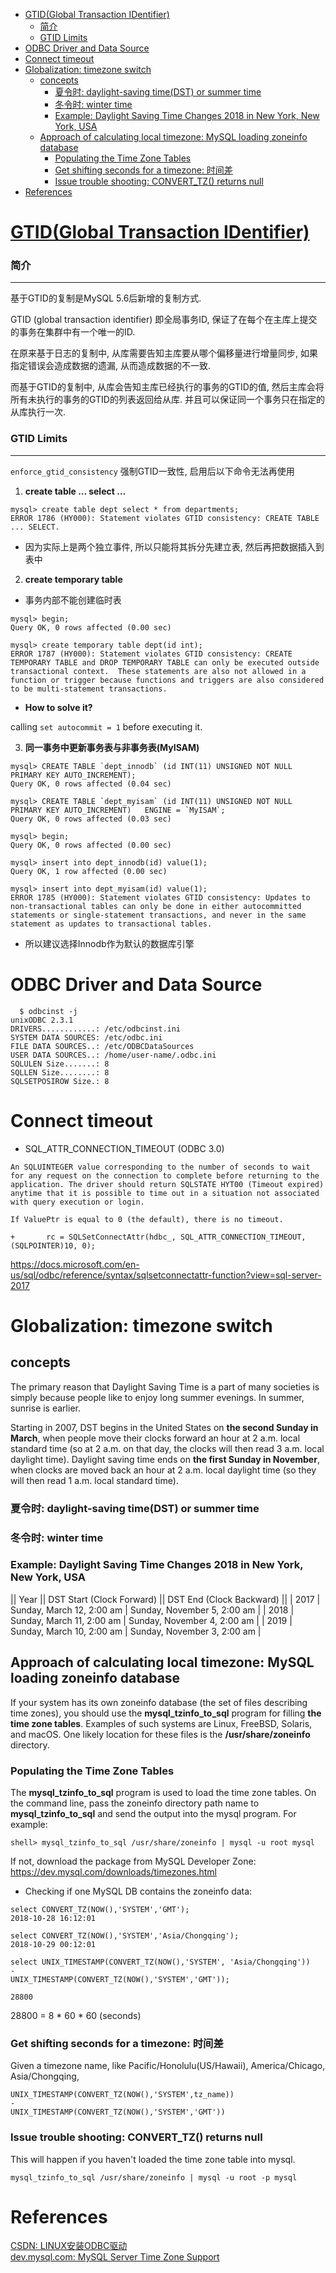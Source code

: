 <!-- MarkdownTOC -->

- [GTID\(Global Transaction IDentifier\)](#gtidglobal-transaction-identifier)
    - [简介](#%E7%AE%80%E4%BB%8B)
    - [GTID Limits](#gtid-limits)
- [ODBC Driver and Data Source](#odbc-driver-and-data-source)
- [Connect timeout](#connect-timeout)
- [Globalization: timezone switch](#globalization-timezone-switch)
  - [concepts](#concepts)
    - [夏令时: daylight-saving time\(DST\) or summer time](#%E5%A4%8F%E4%BB%A4%E6%97%B6-daylight-saving-timedst-or-summer-time)
    - [冬令时: winter time](#%E5%86%AC%E4%BB%A4%E6%97%B6-winter-time)
    - [Example: Daylight Saving Time Changes 2018 in New York, New York, USA](#example-daylight-saving-time-changes-2018-in-new-york-new-york-usa)
  - [Approach of calculating local timezone: MySQL loading zoneinfo database](#approach-of-calculating-local-timezone-mysql-loading-zoneinfo-database)
    - [Populating the Time Zone Tables](#populating-the-time-zone-tables)
    - [Get shifting seconds for a timezone: 时间差](#get-shifting-seconds-for-a-timezone-%E6%97%B6%E9%97%B4%E5%B7%AE)
    - [Issue trouble shooting: CONVERT_TZ\(\) returns null](#issue-trouble-shooting-convert_tz-returns-null)
- [References](#references)

<!-- /MarkdownTOC -->

# [GTID(Global Transaction IDentifier)](https://blog.csdn.net/solarison/article/details/60468505)
### 简介

---
基于GTID的复制是MySQL 5.6后新增的复制方式.

GTID (global transaction identifier) 即全局事务ID, 保证了在每个在主库上提交的事务在集群中有一个唯一的ID.

在原来基于日志的复制中, 从库需要告知主库要从哪个偏移量进行增量同步, 如果指定错误会造成数据的遗漏, 从而造成数据的不一致.

而基于GTID的复制中, 从库会告知主库已经执行的事务的GTID的值, 然后主库会将所有未执行的事务的GTID的列表返回给从库. 并且可以保证同一个事务只在指定的从库执行一次.

### GTID Limits

---
`enforce_gtid_consistency` 强制GTID一致性, 启用后以下命令无法再使用

1. __create table … select …__

```
mysql> create table dept select * from departments;
ERROR 1786 (HY000): Statement violates GTID consistency: CREATE TABLE ... SELECT.
```
* 因为实际上是两个独立事件, 所以只能将其拆分先建立表, 然后再把数据插入到表中

2. __create temporary table__

* 事务内部不能创建临时表
```
mysql> begin;
Query OK, 0 rows affected (0.00 sec)

mysql> create temporary table dept(id int);
ERROR 1787 (HY000): Statement violates GTID consistency: CREATE TEMPORARY TABLE and DROP TEMPORARY TABLE can only be executed outside transactional context.  These statements are also not allowed in a function or trigger because functions and triggers are also considered to be multi-statement transactions.
```

* __How to solve it?__

calling `set autocommit = 1` before executing it.

3. __同一事务中更新事务表与非事务表(MyISAM)__

```
mysql> CREATE TABLE `dept_innodb` (id INT(11) UNSIGNED NOT NULL PRIMARY KEY AUTO_INCREMENT);
Query OK, 0 rows affected (0.04 sec)

mysql> CREATE TABLE `dept_myisam` (id INT(11) UNSIGNED NOT NULL PRIMARY KEY AUTO_INCREMENT)   ENGINE = `MyISAM`;
Query OK, 0 rows affected (0.03 sec)

mysql> begin;
Query OK, 0 rows affected (0.00 sec)

mysql> insert into dept_innodb(id) value(1);
Query OK, 1 row affected (0.00 sec)

mysql> insert into dept_myisam(id) value(1);
ERROR 1785 (HY000): Statement violates GTID consistency: Updates to non-transactional tables can only be done in either autocommitted statements or single-statement transactions, and never in the same statement as updates to transactional tables.
```

* 所以建议选择Innodb作为默认的数据库引擎


# ODBC Driver and Data Source
```
  $ odbcinst -j
unixODBC 2.3.1
DRIVERS............: /etc/odbcinst.ini
SYSTEM DATA SOURCES: /etc/odbc.ini
FILE DATA SOURCES..: /etc/ODBCDataSources
USER DATA SOURCES..: /home/user-name/.odbc.ini
SQLULEN Size.......: 8
SQLLEN Size........: 8
SQLSETPOSIROW Size.: 8
```

# Connect timeout

* SQL_ATTR_CONNECTION_TIMEOUT (ODBC 3.0)	

```
An SQLUINTEGER value corresponding to the number of seconds to wait for any request on the connection to complete before returning to the application. The driver should return SQLSTATE HYT00 (Timeout expired) anytime that it is possible to time out in a situation not associated with query execution or login.

If ValuePtr is equal to 0 (the default), there is no timeout.
```

```
+       rc = SQLSetConnectAttr(hdbc_, SQL_ATTR_CONNECTION_TIMEOUT, (SQLPOINTER)10, 0);
```

https://docs.microsoft.com/en-us/sql/odbc/reference/syntax/sqlsetconnectattr-function?view=sql-server-2017

# Globalization: timezone switch

## concepts
The primary reason that Daylight Saving Time is a part of many societies is simply because people like to enjoy long summer evenings.
In summer, sunrise is earlier. 

Starting in 2007, DST begins in the United States on __the second Sunday in March__, when people move their clocks forward an hour at 2 a.m. local standard time (so at 2 a.m. on that day, the clocks will then read 3 a.m. local daylight time). Daylight saving time ends on __the first Sunday in November__, when clocks are moved back an hour at 2 a.m. local daylight time (so they will then read 1 a.m. local standard time).

### 夏令时: daylight-saving time(DST) or summer time
### 冬令时: winter time
### Example: Daylight Saving Time Changes 2018 in New York, New York, USA

|| Year ||	DST Start (Clock Forward) || DST End (Clock Backward) ||
| 2017 | Sunday, March 12, 2:00 am | Sunday, November 5, 2:00 am |
| 2018 | Sunday, March 11, 2:00 am | Sunday, November 4, 2:00 am |
| 2019 | Sunday, March 10, 2:00 am | Sunday, November 3, 2:00 am |

## Approach of calculating local timezone: MySQL loading zoneinfo database

If your system has its own zoneinfo database (the set of files describing time zones), you should use the __mysql_tzinfo_to_sql__ program for filling __the time zone tables__. Examples of such systems are Linux, FreeBSD, Solaris, and macOS. One likely location for these files is the __/usr/share/zoneinfo__ directory.

### Populating the Time Zone Tables

The __mysql_tzinfo_to_sql__ program is used to load the time zone tables. On the command line, pass the zoneinfo directory path name to __mysql_tzinfo_to_sql__ and send the output into the mysql program. For example:

```
shell> mysql_tzinfo_to_sql /usr/share/zoneinfo | mysql -u root mysql
```

If not, download the package from MySQL Developer Zone:
https://dev.mysql.com/downloads/timezones.html


* Checking if one MySQL DB contains the zoneinfo data:

```
select CONVERT_TZ(NOW(),'SYSTEM','GMT');
2018-10-28 16:12:01

select CONVERT_TZ(NOW(),'SYSTEM','Asia/Chongqing');
2018-10-29 00:12:01

select UNIX_TIMESTAMP(CONVERT_TZ(NOW(),'SYSTEM', 'Asia/Chongqing'))
-
UNIX_TIMESTAMP(CONVERT_TZ(NOW(),'SYSTEM','GMT'));

28800
```

28800 = 8 * 60 * 60 (seconds)

### Get shifting seconds for a timezone: 时间差
Given a timezone name, like Pacific/Honolulu(US/Hawaii), America/Chicago, Asia/Chongqing, 
```
UNIX_TIMESTAMP(CONVERT_TZ(NOW(),'SYSTEM',tz_name))
-
UNIX_TIMESTAMP(CONVERT_TZ(NOW(),'SYSTEM','GMT'))
```

### Issue trouble shooting: CONVERT_TZ() returns null

This will happen if you haven't loaded the time zone table into mysql.

```
mysql_tzinfo_to_sql /usr/share/zoneinfo | mysql -u root -p mysql
```


# References
[CSDN: LINUX安装ODBC驱动](https://blog.csdn.net/dongweizu33/article/details/54616258)<br/>
[dev.mysql.com: MySQL Server Time Zone Support](https://dev.mysql.com/doc/refman/8.0/en/time-zone-support.html)<br/>
[]()<br/>
[]()<br/>
[]()<br/>
